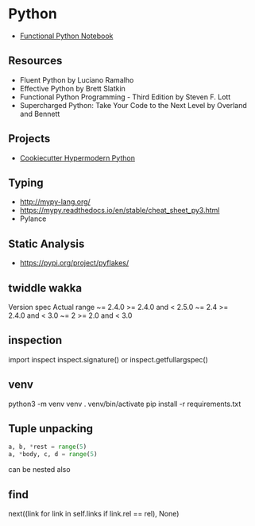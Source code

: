 # Python

- [Functional Python Notebook](./functional_python.ipynb)

## Resources

- Fluent Python by Luciano Ramalho
- Effective Python by Brett Slatkin
- Functional Python Programming - Third Edition by Steven F. Lott
- Supercharged Python: Take Your Code to the Next Level by Overland and Bennett

## Projects

- [Cookiecutter Hypermodern Python](https://cookiecutter-hypermodern-python.readthedocs.io/en/2021.11.26/quickstart.html)

## Typing

- <http://mypy-lang.org/>
- <https://mypy.readthedocs.io/en/stable/cheat_sheet_py3.html>
- Pylance

## Static Analysis

- <https://pypi.org/project/pyflakes/>

## twiddle wakka

Version spec	Actual range
~= 2.4.0	>= 2.4.0 and < 2.5.0
~= 2.4	>= 2.4.0 and < 3.0
~= 2	>= 2.0 and < 3.0

## inspection

import inspect
inspect.signature() or inspect.getfullargspec()

## venv

python3 -m venv venv
. venv/bin/activate
pip install -r requirements.txt

## Tuple unpacking

```python
a, b, *rest = range(5)
a, *body, c, d = range(5)
```

can be nested also

## find

next((link for link in self.links if link.rel == rel), None)
